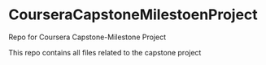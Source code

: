 # CourseraCapstoneMilestoenProject
Repo for Coursera Capstone-Milestone Project

This repo contains all files related to the capstone project
